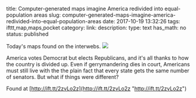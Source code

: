 title: Computer-generated maps imagine America redivided into equal-population areas
slug: computer-generated-maps-imagine-america-redivided-into-equal-population-areas
date: 2017-10-19 13:32:26
tags: ifttt,map,maps,pocket
category: 
link: 
description: 
type: text
has_math: no
status: published

Today's maps found on the interwebs. ![](http://ift.tt/2zvja7K)  
  

America votes Democrat but elects Republicans, and it's all thanks to how the country is divided up. Even if gerrymandering dies in court, Americans must still live with the the plain fact that every state gets the same number of senators. But what if things were different?  
  

Found at [http://ift.tt/2zvLo2z](http://ift.tt/2zvLo2z "http://ift.tt/2zvLo2z")



